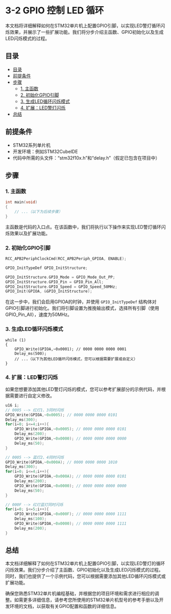 
# <span id="head1">3-2 GPIO 控制 LED 循环</span>

本文档将详细解释如何在STM32单片机上配置GPIO引脚，以实现LED警灯循环闪烁效果，并展示了一些扩展功能。我们将分步介绍主函数、GPIO初始化以及生成LED闪烁模式的过程。

## <span id="head2"> 目录</span>

- [ 目录](#head2)
- [ 前提条件](#head3)
- [ 步骤](#head4)
  - [1. 主函数](#head5)
  - [ 2. 初始化GPIO引脚](#head6)
  - [3. 生成LED循环闪烁模式](#head7)
  - [4. 扩展：LED警灯闪烁](#head8)
- [ 总结](#head9)


## <span id="head3"> 前提条件</span>

- STM32系列单片机
- 开发环境：例如STM32CubeIDE
- 代码中所需的头文件：“stm32f10x.h”和“delay.h”（假定已包含在项目中）

## <span id="head4"> 步骤</span>

### <span id="head5">1. 主函数</span>

```c
int main(void)
{
    // ...（以下为后续步骤）
}
```

主函数是代码的入口点。在该函数中，我们将执行以下操作来实现LED警灯循环闪烁效果以及扩展功能。

### <span id="head6"> 2. 初始化GPIO引脚</span>

```C
RCC_APB2PeriphClockCmd(RCC_APB2Periph_GPIOA, ENABLE);

GPIO_InitTypeDef GPIO_InitStructure;

GPIO_InitStructure.GPIO_Mode = GPIO_Mode_Out_PP;
GPIO_InitStructure.GPIO_Pin = GPIO_Pin_All;
GPIO_InitStructure.GPIO_Speed = GPIO_Speed_50MHz;
GPIO_Init(GPIOA, &GPIO_InitStructure);
```

在这一步中，我们会启用GPIOA的时钟，并使用 `GPIO_InitTypeDef` 结构体对GPIO引脚进行初始化。我们将引脚设置为推挽输出模式，选择所有引脚（使用GPIO_Pin_All），速度为50MHz。

### <span id="head7">3. 生成LED循环闪烁模式</span>

```
while (1)
{
    GPIO_Write(GPIOA,~0x0001); // 0000 0000 0000 0001
    Delay_ms(500);
    // ...（以下为其他LED循环闪烁模式，您可以根据需要扩展或自定义）
}
```

### <span id="head8">4. 扩展：LED警灯闪烁</span>

如果您想要添加其他LED警灯闪烁的模式，您可以参考扩展部分的示例代码，并根据需要进行自定义修改。

```c
u16 i;
// 0005 --> 红灯1、3同时闪烁
GPIO_Write(GPIOA,~0x0005); // 0000 0000 0000 0101
Delay_ms(300);
for(i=0; i<=4;i++){
    GPIO_Write(GPIOA,~0x0005); // 0000 0000 0000 0101
    Delay_ms(200);
    GPIO_Write(GPIOA,~0x0000); // 0000 0000 0000 0000
    Delay_ms(50);
}

// 0005 --> 蓝灯2、4同时闪烁
GPIO_Write(GPIOA,~0x000A); // 0000 0000 0000 1010
Delay_ms(300);
for(i=0; i<=4;i++){
    GPIO_Write(GPIOA,~0x000A); // 0000 0000 0000 0101
    Delay_ms(200);
    GPIO_Write(GPIOA,~0x0000); // 0000 0000 0000 0000
    Delay_ms(50);
}

// 000F --> 红灯蓝灯同时闪烁
for(i=0; i<=5;i++){
    GPIO_Write(GPIOA,~0x000F); // 0000 0000 0000 1111
    Delay_ms(100);
    GPIO_Write(GPIOA,~0x0000); // 0000 0000 0000 1111
    Delay_ms(200);
}
```



## <span id="head9"> 总结</span>

本文档详细解释了如何在STM32单片机上配置GPIO引脚，以实现LED警灯的循环闪烁效果。我们分步介绍了主函数、GPIO初始化以及生成LED闪烁模式的过程。同时，我们也提供了一个示例代码，您可以根据需要添加其他LED循环闪烁模式或扩展功能。

确保您熟悉STM32单片机编程基础，并根据您的项目环境和需求进行相应的调整。如需更多详细信息，请参考您所使用的STM32单片机型号的参考手册以及开发环境的文档，以获取有关GPIO配置和函数的详细信息。
